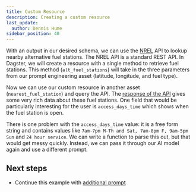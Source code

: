 ```yaml
---
title: Custom Resource
description: Creating a custom resource
last_update:
  author: Dennis Hume
sidebar_position: 40
---
```


With an output in our desired schema, we can use the [NREL](https://www.nrel.gov/) API to lookup nearby alternative fuel stations. The NREL API is a standard REST API. In Dagster, we will create a resource with a single method to retrieve fuel stations. This method (`alt_fuel_stations`) will take in the three parameters from our prompt engineering asset (latitude, longitude, and fuel type).
<CodeExample path="docs_projects/project_prompt_eng/project_prompt_eng/resources.py" language="python" lineStart="4" lineEnd="27"/>

Now we can use our custom resource in another asset (`nearest_fuel_station`) and query the API. The [response of the API](https://developer.nrel.gov/docs/transportation/alt-fuel-stations-v1/nearest/#fuel-station-record-fields) gives some very rich data about these fuel stations. One field that would be particularly interesting for the user is `access_days_time` which shows when the fuel station is open.

<CodeExample path="docs_projects/project_prompt_eng/project_prompt_eng/assets.py" language="python" lineStart="101" lineEnd="118"/>

There is one problem with the `access_days_time` value: it is a free form string and contains values like `7am-7pm M-Th and Sat, 7am-8pm F, 9am-5pm Sun` and `24 hour service`. We can write a function to parse this out, but that would get messy quickly. Instead, we can pass it through our AI model again and use a different prompt.

## Next steps

- Continue this example with [additional prompt](additional-prompt)